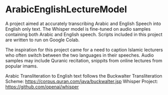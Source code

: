 # ArabicEnglishLectureModel
A project aimed at accurately transcribing Arabic and English Speech into English only text. The Whisper model is fine-tuned on audio samples containing both Arabic and English speech. Scripts included in this project are written to run on Google Colab.

The inspiration for this project came for a need to caption Islamic lecturers who often switch between the two languages in their speeches. Audio samples may include Quranic recitation, snippits from online lectures from popular imams. 

Arabic Transliteration to English text follows the Buckwalter Transliteration Scheme: https://corpus.quran.com/java/buckwalter.jsp
Whisper Project: https://github.com/openai/whisper
